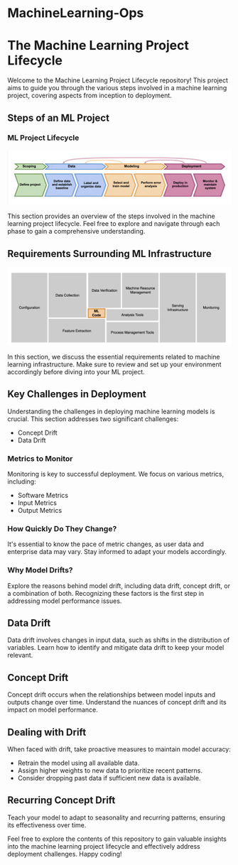 # MachineLearning-Ops


# The Machine Learning Project Lifecycle

Welcome to the Machine Learning Project Lifecycle repository! This project aims to guide you through the various steps involved in a machine learning project, covering aspects from inception to deployment.

## Steps of an ML Project

### ML Project Lifecycle

![ML Project Lifecycle](https://github.com/visheshgupta-BA/MachineLearning-Ops/blob/main/Image/ML%20Project%20Lifecycle.png)

This section provides an overview of the steps involved in the machine learning project lifecycle. Feel free to explore and navigate through each phase to gain a comprehensive understanding.

## Requirements Surrounding ML Infrastructure

![ML Infrastructure Requirements](https://github.com/visheshgupta-BA/MachineLearning-Ops/blob/main/Image/Requirements.png)

In this section, we discuss the essential requirements related to machine learning infrastructure. Make sure to review and set up your environment accordingly before diving into your ML project.

## Key Challenges in Deployment

Understanding the challenges in deploying machine learning models is crucial. This section addresses two significant challenges:

- Concept Drift
- Data Drift

### Metrics to Monitor

Monitoring is key to successful deployment. We focus on various metrics, including:

- Software Metrics
- Input Metrics
- Output Metrics

### How Quickly Do They Change?

It's essential to know the pace of metric changes, as user data and enterprise data may vary. Stay informed to adapt your models accordingly.

### Why Model Drifts?

Explore the reasons behind model drift, including data drift, concept drift, or a combination of both. Recognizing these factors is the first step in addressing model performance issues.

## Data Drift

Data drift involves changes in input data, such as shifts in the distribution of variables. Learn how to identify and mitigate data drift to keep your model relevant.

## Concept Drift

Concept drift occurs when the relationships between model inputs and outputs change over time. Understand the nuances of concept drift and its impact on model performance.

## Dealing with Drift

When faced with drift, take proactive measures to maintain model accuracy:

- Retrain the model using all available data.
- Assign higher weights to new data to prioritize recent patterns.
- Consider dropping past data if sufficient new data is available.

## Recurring Concept Drift

Teach your model to adapt to seasonality and recurring patterns, ensuring its effectiveness over time.

Feel free to explore the contents of this repository to gain valuable insights into the machine learning project lifecycle and effectively address deployment challenges. Happy coding!
